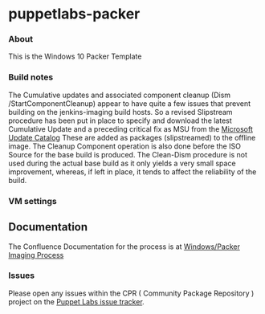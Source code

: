 # puppetlabs-packer

### About

This is the Windows 10 Packer Template

### Build notes

The Cumulative updates and associated component cleanup (Dism /StartComponentCleanup) appear to have quite a few issues that prevent building on the jenkins-imaging build hosts.
So a revised Slipstream procedure has been put in place to specify and download the latest Cumulative Update and a preceding critical fix as MSU from the [Microsoft Update Catalog](http://www.catalog.update.microsoft.com/Home.ASPX)
These are added as packages (slipstreamed) to the offline image. The Cleanup Component operation is also done before the ISO Source for the base build is produced.
The Clean-Dism procedure is not used during the actual base build as it only yields a very small space improvement, whereas, if left in place, it tends to affect the reliability of the build.

### VM settings


## Documentation

The Confluence Documentation for the process is at [Windows/Packer Imaging Process](https://confluence.puppetlabs.com/display/QE/Packer+Generation+of+Windows+Templates+for+VMPooler)


### Issues

Please open any issues within the CPR ( Community Package Repository ) project on the [Puppet Labs issue tracker](https://tickets.puppetlabs.com/browse/CPR).
